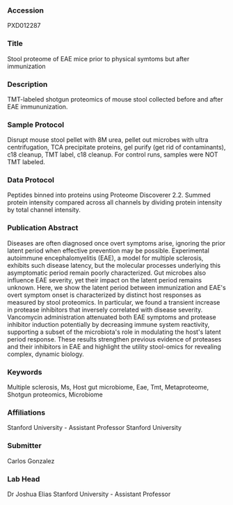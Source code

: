 ### Accession
PXD012287

### Title
Stool proteome of EAE mice prior to physical symtoms but after immunization

### Description
TMT-labeled shotgun proteomics of mouse stool collected before and after EAE immununization.

### Sample Protocol
Disrupt mouse stool pellet with 8M urea, pellet out microbes with ultra centrifugation, TCA precipitate proteins, gel purify (get rid of contaminants), c18 cleanup, TMT label, c18 cleanup. For control runs, samples were NOT TMT labeled.

### Data Protocol
Peptides binned into proteins using Proteome Discoverer 2.2. Summed protein intensity compared across all channels by dividing protein intensity by total channel intensity.

### Publication Abstract
Diseases are often diagnosed once overt symptoms arise, ignoring the prior latent period when effective prevention may be possible. Experimental autoimmune encephalomyelitis (EAE), a model for multiple sclerosis, exhibits such disease latency, but the molecular processes underlying this asymptomatic period remain poorly characterized. Gut microbes also influence EAE severity, yet their impact on the latent period remains unknown. Here, we show the latent period between immunization and EAE's overt symptom onset is characterized by distinct host responses as measured by stool proteomics. In particular, we found a transient increase in protease inhibitors that inversely correlated with disease severity. Vancomycin administration attenuated both EAE symptoms and protease inhibitor induction potentially by decreasing immune system reactivity, supporting a subset of the microbiota's role in modulating the host's latent period response. These results strengthen previous evidence of proteases and their inhibitors in EAE and highlight the utility stool-omics for revealing complex, dynamic biology.

### Keywords
Multiple sclerosis, Ms, Host gut microbiome, Eae, Tmt, Metaproteome, Shotgun proteomics, Microbiome

### Affiliations
Stanford University - Assistant Professor
Stanford University

### Submitter
Carlos Gonzalez

### Lab Head
Dr Joshua Elias
Stanford University - Assistant Professor


